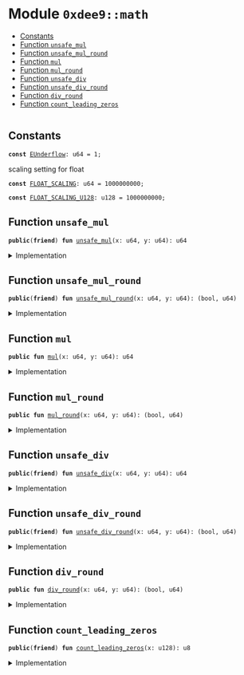 
<a name="0xdee9_math"></a>

# Module `0xdee9::math`



-  [Constants](#@Constants_0)
-  [Function `unsafe_mul`](#0xdee9_math_unsafe_mul)
-  [Function `unsafe_mul_round`](#0xdee9_math_unsafe_mul_round)
-  [Function `mul`](#0xdee9_math_mul)
-  [Function `mul_round`](#0xdee9_math_mul_round)
-  [Function `unsafe_div`](#0xdee9_math_unsafe_div)
-  [Function `unsafe_div_round`](#0xdee9_math_unsafe_div_round)
-  [Function `div_round`](#0xdee9_math_div_round)
-  [Function `count_leading_zeros`](#0xdee9_math_count_leading_zeros)


<pre><code></code></pre>



<a name="@Constants_0"></a>

## Constants


<a name="0xdee9_math_EUnderflow"></a>



<pre><code><b>const</b> <a href="math.md#0xdee9_math_EUnderflow">EUnderflow</a>: u64 = 1;
</code></pre>



<a name="0xdee9_math_FLOAT_SCALING"></a>

scaling setting for float


<pre><code><b>const</b> <a href="math.md#0xdee9_math_FLOAT_SCALING">FLOAT_SCALING</a>: u64 = 1000000000;
</code></pre>



<a name="0xdee9_math_FLOAT_SCALING_U128"></a>



<pre><code><b>const</b> <a href="math.md#0xdee9_math_FLOAT_SCALING_U128">FLOAT_SCALING_U128</a>: u128 = 1000000000;
</code></pre>



<a name="0xdee9_math_unsafe_mul"></a>

## Function `unsafe_mul`



<pre><code><b>public</b>(<b>friend</b>) <b>fun</b> <a href="math.md#0xdee9_math_unsafe_mul">unsafe_mul</a>(x: u64, y: u64): u64
</code></pre>



<details>
<summary>Implementation</summary>


<pre><code><b>public</b>(<b>friend</b>) <b>fun</b> <a href="math.md#0xdee9_math_unsafe_mul">unsafe_mul</a>(x: u64, y: u64): u64 {
    <b>let</b> (_, result) = <a href="math.md#0xdee9_math_unsafe_mul_round">unsafe_mul_round</a>(x, y);
    result
}
</code></pre>



</details>

<a name="0xdee9_math_unsafe_mul_round"></a>

## Function `unsafe_mul_round`



<pre><code><b>public</b>(<b>friend</b>) <b>fun</b> <a href="math.md#0xdee9_math_unsafe_mul_round">unsafe_mul_round</a>(x: u64, y: u64): (bool, u64)
</code></pre>



<details>
<summary>Implementation</summary>


<pre><code><b>public</b>(<b>friend</b>) <b>fun</b> <a href="math.md#0xdee9_math_unsafe_mul_round">unsafe_mul_round</a>(x: u64, y: u64): (bool, u64) {
    <b>let</b> x = (x <b>as</b> u128);
    <b>let</b> y = (y <b>as</b> u128);
    <b>let</b> is_round_down = <b>true</b>;
    <b>if</b> ((x * y) % <a href="math.md#0xdee9_math_FLOAT_SCALING_U128">FLOAT_SCALING_U128</a> == 0) is_round_down = <b>false</b>;
    (is_round_down, ((x * y / <a href="math.md#0xdee9_math_FLOAT_SCALING_U128">FLOAT_SCALING_U128</a>) <b>as</b> u64))
}
</code></pre>



</details>

<a name="0xdee9_math_mul"></a>

## Function `mul`



<pre><code><b>public</b> <b>fun</b> <a href="math.md#0xdee9_math_mul">mul</a>(x: u64, y: u64): u64
</code></pre>



<details>
<summary>Implementation</summary>


<pre><code><b>public</b> <b>fun</b> <a href="math.md#0xdee9_math_mul">mul</a>(x: u64, y: u64): u64 {
    <b>let</b> (_, result) = <a href="math.md#0xdee9_math_unsafe_mul_round">unsafe_mul_round</a>(x, y);
    <b>assert</b>!(result &gt; 0, <a href="math.md#0xdee9_math_EUnderflow">EUnderflow</a>);
    result
}
</code></pre>



</details>

<a name="0xdee9_math_mul_round"></a>

## Function `mul_round`



<pre><code><b>public</b> <b>fun</b> <a href="math.md#0xdee9_math_mul_round">mul_round</a>(x: u64, y: u64): (bool, u64)
</code></pre>



<details>
<summary>Implementation</summary>


<pre><code><b>public</b> <b>fun</b> <a href="math.md#0xdee9_math_mul_round">mul_round</a>(x: u64, y: u64): (bool, u64) {
    <b>let</b> (is_round_down, result) = <a href="math.md#0xdee9_math_unsafe_mul_round">unsafe_mul_round</a>(x, y);
    <b>assert</b>!(result &gt; 0, <a href="math.md#0xdee9_math_EUnderflow">EUnderflow</a>);
    (is_round_down, result)
}
</code></pre>



</details>

<a name="0xdee9_math_unsafe_div"></a>

## Function `unsafe_div`



<pre><code><b>public</b>(<b>friend</b>) <b>fun</b> <a href="math.md#0xdee9_math_unsafe_div">unsafe_div</a>(x: u64, y: u64): u64
</code></pre>



<details>
<summary>Implementation</summary>


<pre><code><b>public</b>(<b>friend</b>) <b>fun</b> <a href="math.md#0xdee9_math_unsafe_div">unsafe_div</a>(x: u64, y: u64): u64 {
    <b>let</b> (_, result) = <a href="math.md#0xdee9_math_unsafe_div_round">unsafe_div_round</a>(x, y);
    result
}
</code></pre>



</details>

<a name="0xdee9_math_unsafe_div_round"></a>

## Function `unsafe_div_round`



<pre><code><b>public</b>(<b>friend</b>) <b>fun</b> <a href="math.md#0xdee9_math_unsafe_div_round">unsafe_div_round</a>(x: u64, y: u64): (bool, u64)
</code></pre>



<details>
<summary>Implementation</summary>


<pre><code><b>public</b>(<b>friend</b>) <b>fun</b> <a href="math.md#0xdee9_math_unsafe_div_round">unsafe_div_round</a>(x: u64, y: u64): (bool, u64) {
    <b>let</b> x = (x <b>as</b> u128);
    <b>let</b> y = (y <b>as</b> u128);
    <b>let</b> is_round_down = <b>true</b>;
    <b>if</b> ((x * (<a href="math.md#0xdee9_math_FLOAT_SCALING">FLOAT_SCALING</a> <b>as</b> u128) % y) == 0) is_round_down = <b>false</b>;
    (is_round_down, ((x * (<a href="math.md#0xdee9_math_FLOAT_SCALING">FLOAT_SCALING</a> <b>as</b> u128) / y) <b>as</b> u64))
}
</code></pre>



</details>

<a name="0xdee9_math_div_round"></a>

## Function `div_round`



<pre><code><b>public</b> <b>fun</b> <a href="math.md#0xdee9_math_div_round">div_round</a>(x: u64, y: u64): (bool, u64)
</code></pre>



<details>
<summary>Implementation</summary>


<pre><code><b>public</b> <b>fun</b> <a href="math.md#0xdee9_math_div_round">div_round</a>(x: u64, y: u64): (bool, u64) {
    <b>let</b> (is_round_down, result) = <a href="math.md#0xdee9_math_unsafe_div_round">unsafe_div_round</a>(x, y);
    <b>assert</b>!(result &gt; 0, <a href="math.md#0xdee9_math_EUnderflow">EUnderflow</a>);
    (is_round_down, result)
}
</code></pre>



</details>

<a name="0xdee9_math_count_leading_zeros"></a>

## Function `count_leading_zeros`



<pre><code><b>public</b>(<b>friend</b>) <b>fun</b> <a href="math.md#0xdee9_math_count_leading_zeros">count_leading_zeros</a>(x: u128): u8
</code></pre>



<details>
<summary>Implementation</summary>


<pre><code><b>public</b>(<b>friend</b>) <b>fun</b> <a href="math.md#0xdee9_math_count_leading_zeros">count_leading_zeros</a>(x: u128): u8 {
    <b>if</b> (x == 0) {
        128
    } <b>else</b> {
        <b>let</b> n: u8 = 0;
        <b>if</b> (x & 0xFFFFFFFFFFFFFFFF0000000000000000 == 0) {
            // x's higher 64 is all zero, shift the lower part over
            x = x &lt;&lt; 64;
            n = n + 64;
        };
        <b>if</b> (x & 0xFFFFFFFF000000000000000000000000 == 0) {
            // x's higher 32 is all zero, shift the lower part over
            x = x &lt;&lt; 32;
            n = n + 32;
        };
        <b>if</b> (x & 0xFFFF0000000000000000000000000000 == 0) {
            // x's higher 16 is all zero, shift the lower part over
            x = x &lt;&lt; 16;
            n = n + 16;
        };
        <b>if</b> (x & 0xFF000000000000000000000000000000 == 0) {
            // x's higher 8 is all zero, shift the lower part over
            x = x &lt;&lt; 8;
            n = n + 8;
        };
        <b>if</b> (x & 0xF0000000000000000000000000000000 == 0) {
            // x's higher 4 is all zero, shift the lower part over
            x = x &lt;&lt; 4;
            n = n + 4;
        };
        <b>if</b> (x & 0xC0000000000000000000000000000000 == 0) {
            // x's higher 2 is all zero, shift the lower part over
            x = x &lt;&lt; 2;
            n = n + 2;
        };
        <b>if</b> (x & 0x80000000000000000000000000000000 == 0) {
            n = n + 1;
        };

        n
    }
}
</code></pre>



</details>
